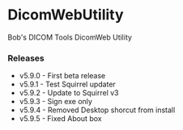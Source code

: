 # DicomWebUtility
Bob's DICOM Tools DicomWeb Utility

### Releases
* v5.9.0 - First beta release
* v5.9.1 - Test Squirrel updater
* v5.9.2 - Update to Squirrel v3
* v5.9.3 - Sign exe only
* v5.9.4 - Removed Desktop shorcut from install
* v5.9.5 - Fixed About box
